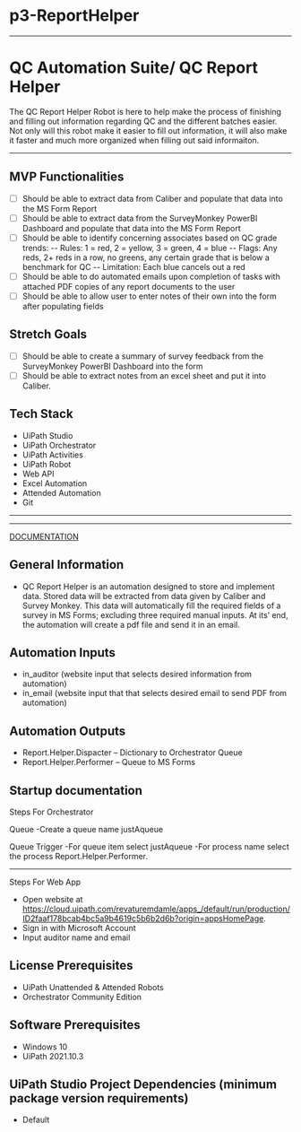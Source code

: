 # p3-ReportHelper
***
# QC Automation Suite/ QC Report Helper
The QC Report Helper Robot is here to help make the process of finishing and filling out information regarding QC and the different batches easier.  Not only will this robot make it easier to fill out information, it will also make it faster and much more organized when filling out said informaiton.

***

## MVP Functionalities
- [ ] Should be able to extract data from Caliber and populate that data into the MS Form Report
- [ ] Should be able to extract data from the SurveyMonkey PowerBI Dashboard and populate that data into the MS Form Report
- [ ] Should be able to identify concerning associates based on QC grade trends:
    -- Rules: 1 = red, 2 = yellow, 3 = green, 4 = blue
    -- Flags: Any reds, 2+ reds in a row, no greens, any certain grade that is below a benchmark for QC
    -- Limitation: Each blue cancels out a red
- [ ] Should be able to do automated emails upon completion of tasks with attached PDF copies of any report documents to the user
- [ ] Should be able to allow user to enter notes of their own into the form after populating fields

## Stretch Goals
- [ ] Should be able to create a summary of survey feedback from the SurveyMonkey PowerBI Dashboard into the form
- [ ] Should be able to extract notes from an excel sheet and put it into Caliber.

## Tech Stack
- UiPath Studio
- UiPath Orchestrator
- UiPath Activities
- UiPath Robot
- Web API
- Excel Automation
- Attended Automation
- Git

------------
------------

<ins>DOCUMENTATION</ins> 

## General Information

- QC Report Helper is an automation designed to store and implement data. Stored data will be extracted from data given by Caliber and Survey Monkey. This data will automatically fill the required fields of a survey in MS Forms; excluding three required manual inputs. At its’ end, the automation will create a pdf file and send it in an email.

## Automation Inputs

- in_auditor (website input that selects desired information from automation)
- in_email (website input that that selects desired email to send PDF from automation)


## Automation Outputs

- Report.Helper.Dispacter – Dictionary to Orchestrator Queue
- Report.Helper.Performer – Queue to MS Forms

## Startup documentation

Steps For Orchestrator

Queue 
-Create a queue name justAqueue

Queue Trigger
-For queue item select justAqueue 
-For process name select the process Report.Helper.Performer.

-----

Steps For Web App
- Open website at https://cloud.uipath.com/revaturemdamle/apps_/default/run/production/ID2faaf178bcab4bc5a9b4619c5b6b2d6b?origin=appsHomePage.
- Sign in with Microsoft Account
- Input auditor name and email

## License Prerequisites 

- UiPath Unattended & Attended Robots
- Orchestrator Community Edition

## Software Prerequisites

- Windows 10
- UiPath 2021.10.3

## UiPath Studio Project Dependencies (minimum package version requirements)

- Default

